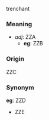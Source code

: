 trenchant
### Meaning
+ _adj_: ZZA
    + __eg__: ZZB

### Origin

ZZC

### Synonym

__eg__: ZZD

+ ZZE


